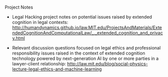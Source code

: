 Project Notes

* Legal Hacking project notes on potential issues raised by extended cognition in legal contexts: http://humandynamics.github.io/law.MIT.edu/ProjectsAndMaterials/ExtendedCognitionAndComputationalLaw/_._extended_cognition_and_privacy.html

* Relevant discussion questions focused on legal ethics and professional responsibility issues raised in the context of extended cognition technology powered by next-generation AI by one or more parties in a lawyer-client relationship: http://law.mit.edu/blog/social-physics-lecture-legal-ethics-and-machine-learning
